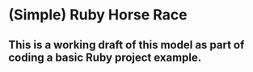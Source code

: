 # (Simple) Ruby Horse Race
## This is a working draft of this model as part of coding a basic Ruby project example.
